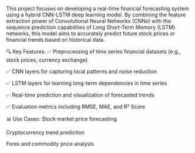 This project focuses on developing a real-time financial forecasting system using a hybrid CNN-LSTM deep learning model. By combining the feature extraction power of Convolutional Neural Networks (CNNs) with the sequence prediction capabilities of Long Short-Term Memory (LSTM) networks, this model aims to accurately predict future stock prices or financial trends based on historical data.

🔍 Key Features:
✅ Preprocessing of time series financial datasets (e.g., stock prices, currency exchange)

✅ CNN layers for capturing local patterns and noise reduction

✅ LSTM layers for learning long-term dependencies in time series

✅ Real-time prediction and visualization of forecasted trends

✅ Evaluation metrics including RMSE, MAE, and R² Score



📊 Use Cases:
Stock market price forecasting

Cryptocurrency trend prediction

Forex and commodity price analysis

